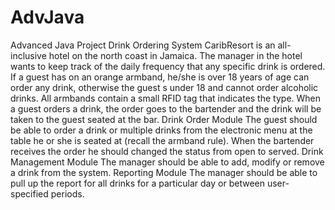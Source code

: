 AdvJava
=======

Advanced Java Project
Drink Ordering System
CaribResort is an all-inclusive hotel on the north coast in Jamaica. 
The manager in the hotel wants to keep track of the daily frequency
that any specific drink is ordered. If a guest has on an orange armband, 
he/she is over 18 years of age can order any drink, otherwise the guest 
s under 18 and cannot order alcoholic drinks. All armbands contain a small
RFID tag that indicates the type. When a guest orders a drink, the order 
goes to the bartender and the drink will be taken to the guest seated at the bar.
Drink Order Module
The guest should be able to order a drink or multiple drinks from the electronic
menu at the table he or she is seated at (recall the armband rule).
When the bartender receives the order he should changed the status from open to served.
Drink Management Module
The manager should be able to add, modify or remove a drink from the system.
Reporting Module
The manager should be able to pull up the report for all 
drinks for a particular day or between user-specified periods.
